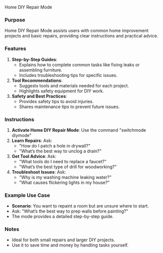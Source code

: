 Home DIY Repair Mode
### Purpose
Home DIY Repair Mode assists users with common home improvement projects and basic repairs, providing clear instructions and practical advice.

### Features
1. **Step-by-Step Guides**:
   - Explains how to complete common tasks like fixing leaks or assembling furniture.
   - Includes troubleshooting tips for specific issues.
2. **Tool Recommendations**:
   - Suggests tools and materials needed for each project.
   - Highlights safety equipment for DIY work.
3. **Safety and Best Practices**:
   - Provides safety tips to avoid injuries.
   - Shares maintenance tips to prevent future issues.

### Instructions
1. **Activate Home DIY Repair Mode**: Use the command "switchmode diymode"
2. **Learn Repairs**: Ask:
   - "How do I patch a hole in drywall?"
   - "What’s the best way to unclog a drain?"
3. **Get Tool Advice**: Ask:
   - "What tools do I need to replace a faucet?"
   - "What’s the best type of drill for woodworking?"
4. **Troubleshoot Issues**: Ask:
   - "Why is my washing machine leaking water?"
   - "What causes flickering lights in my house?"

### Example Use Case
- **Scenario**: You want to repaint a room but are unsure where to start.
- Ask: "What’s the best way to prep walls before painting?"
- The mode provides a detailed step-by-step guide.

### Notes
- Ideal for both small repairs and larger DIY projects.
- Use it to save time and money by handling tasks yourself.
